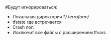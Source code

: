#Будут игнорироваться:  
* Локальная директория **/.terraform/*
* tfstate где встречается
* Crash лог.
* Исключит все файлы c расширением tfvars






